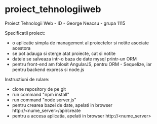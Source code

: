 # proiect_tehnologiiweb
Proiect Tehnologii Web - ID - George Neacsu - grupa 1115

Specificatii proiect:
- o aplicatie simpla de management al proiectelor si notite asociate acestora
- se pot adauga si sterge atat proiecte, cat si notite
- datele se salveaza intr-o baza de date mysql printr-un ORM
- pentru front-end am folosit AngularJS, pentru ORM - Sequelize, iar pentru backend express si node.js

Instructiuni de rulare:
- clone repository de pe git
- run command "npm install"
- run command "node server.js"
- pentru crearea bazei de date, apelati in browser http://<nume_server>/api/create
- pentru a accesa aplicatia, apelati in browser http://<nume_server>

